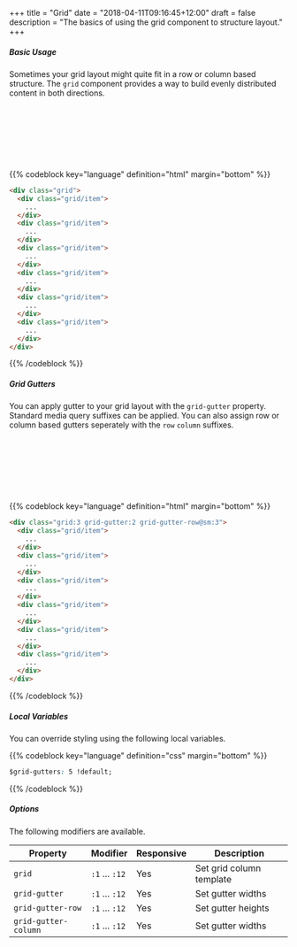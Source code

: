 +++
title = "Grid"
date = "2018-04-11T09:16:45+12:00"
draft = false
description = "The basics of using the grid component to structure layout."
+++

##### Basic Usage

Sometimes your grid layout might quite fit in a row or column based structure. The `grid` component provides a way to build evenly distributed content in both directions.

<div class="grid:3 margin-bottom:2">
  <div class="grid/item">
    <div class="padding:1 fill:blue">
      &nbsp;
    </div>
  </div>
  <div class="grid/item">
    <div class="padding:1 fill:blue-l4">
      &nbsp;
    </div>
  </div>
  <div class="grid/item">
    <div class="padding:1 fill:blue">
      &nbsp;
    </div>
  </div>
  <div class="grid/item">
    <div class="padding:1 fill:blue-l4">
      &nbsp;
    </div>
  </div>
  <div class="grid/item">
    <div class="padding:1 fill:blue">
      &nbsp;
    </div>
  </div>
  <div class="grid/item">
    <div class="padding:1 fill:blue-l4">
      &nbsp;
    </div>
  </div>
</div>


{{% codeblock key="language" definition="html" margin="bottom" %}}
```html
<div class="grid">
  <div class="grid/item">
    ...
  </div>
  <div class="grid/item">
    ...
  </div>
  <div class="grid/item">
    ...
  </div>
  <div class="grid/item">
    ...
  </div>
  <div class="grid/item">
    ...
  </div>
  <div class="grid/item">
    ...
  </div>
</div>
```
{{% /codeblock %}}

##### Grid Gutters

You can apply gutter to your grid layout with the `grid-gutter` property. Standard media query suffixes can be applied. You can also assign row or column based gutters seperately with the `row` `column` suffixes.

<div class="grid:3 grid-gutter:2 grid-gutter-row@sm:3 margin-bottom:2">
  <div class="grid/item">
    <div class="padding:1 fill:blue">
      &nbsp;
    </div>
  </div>
  <div class="grid/item">
    <div class="padding:1 fill:blue-l4">
      &nbsp;
    </div>
  </div>
  <div class="grid/item">
    <div class="padding:1 fill:blue">
      &nbsp;
    </div>
  </div>
  <div class="grid/item">
    <div class="padding:1 fill:blue-l4">
      &nbsp;
    </div>
  </div>
  <div class="grid/item">
    <div class="padding:1 fill:blue">
      &nbsp;
    </div>
  </div>
  <div class="grid/item">
    <div class="padding:1 fill:blue-l4">
      &nbsp;
    </div>
  </div>
</div>

{{% codeblock key="language" definition="html" margin="bottom" %}}
```html
<div class="grid:3 grid-gutter:2 grid-gutter-row@sm:3">
  <div class="grid/item">
    ...
  </div>
  <div class="grid/item">
    ...
  </div>
  <div class="grid/item">
    ...
  </div>
  <div class="grid/item">
    ...
  </div>
  <div class="grid/item">
    ...
  </div>
  <div class="grid/item">
    ...
  </div>
</div>
```
{{% /codeblock %}}

##### Local Variables

You can override styling using the following local variables.

{{% codeblock key="language" definition="css" margin="bottom" %}}
```css
$grid-gutters: 5 !default;

```
{{% /codeblock %}}

##### Options

The following modifiers are available.

<table class="table width:100% table:pile">
  <thead>
    <tr>
      <th>
        Property
      </th>
      <th>
        Modifier
      </th>
      <th>
        Responsive
      </th>
      <th>
        Description
      </th>
    </tr>
  </thead>
  <tr>
    <td data-label="Properties">
      <code>grid</code>
    </td>
    <td data-label="Attributes">
      <code>:1</code> ... <code>:12</code>
    </td>
    <td data-label="Responsive">
      Yes
    </td>
    <td class="row:reverse">
      Set grid column template
    </td>
  </tr>

  <tr>
    <td data-label="Properties">
      <code>grid-gutter</code>
    </td>
    <td data-label="Attributes">
      <code>:1</code> ... <code>:12</code>
    </td>
    <td data-label="Responsive">
      Yes
    </td>
    <td class="row:reverse">
      Set gutter widths
    </td>
  </tr>

  <tr>
    <td data-label="Properties">
      <code>grid-gutter-row</code>
    </td>
    <td data-label="Attributes">
      <code>:1</code> ... <code>:12</code>
    </td>
    <td data-label="Responsive">
      Yes
    </td>
    <td class="row:reverse">
      Set gutter heights
    </td>
  </tr>

  <tr>
    <td data-label="Properties">
      <code>grid-gutter-column</code>
    </td>
    <td data-label="Attributes">
      <code>:1</code> ... <code>:12</code>
    </td>
    <td data-label="Responsive">
      Yes
    </td>
    <td class="row:reverse">
      Set gutter widths
    </td>
  </tr>
</table>
